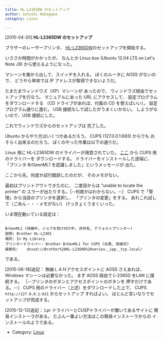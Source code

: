 ```yaml
---
title: HL-L2365DW のセットアップ
author: Satoshi Nakagawa
category: Linux

---
```


[2015-04-20] **HL-L2365DW のセットアップ** 

 ブラザーのレーザープリンタ、
[HL-L2365DW](http://www.brother.co.jp/product/printer/laserprinter/hll2365dw/)のセットアップを開始する。

 いささか時間がかかったが、
なんとか Linux box 
(Ubuntu 12.04 LTS on Let's Note J9) 
から使えるようになった。

<!--more-->

 マシーンを箱から出して、スイッチを入れる。
ぼくのルータに AOSS がないので、
どうやら単体では IP アドレスが取得できないようだ。

 たまたまウィンドウズ（XP）マシーンが
あったので、
ウィンドウズ経由でセットアップを行なう。
マニュアルにあった URL にアクセスして、
設定プログラムをダウンロードする
（CD ドライブがあれば、付属の CD を使えばいい）。
設定プログラム通りに進む。
USB 接続なしで試したがうまくいかない。
しようがないので、USB 接続にした。

 これでウィンドウズからのセットアップは
完了した。

 Ubuntu からやり方はいくつかあるだろう。
CUPS (127.0.0.1:693) からでも
おそらく出来るのだろう。
ぼくのやった作業は以下の通りだ。

 Linux 用に HL-L2365DW のドライバーが用意されていた。
[ここ](http://support.brother.co.jp/j/b/downloadlist.aspx?c=jp&lang=ja&prod=hll2365dw&os=128) から CUPS 用のドライバーを
ダウンロードする。
ドライバーをインストールした途端に、
「プリンタ BrGeenML1 を認識しました」というメッセージが
出た。

 ここから先、何度か試行錯誤したのだが、
そのメモがない。

 最初はプリントアウトできたのに、
二度目からは "unable to locate the printer" の
エラーが出たりする。［--何故かはわからない。--］
CUPS で「管理」から当該のプリンタを選択し、
「プリンタの変更」をする。
あれこれ試して（ごめん・・・メモがない）
けっきょくうまくいった。

 いま現在動いている設定は：

```

BrGenML1 (待機中, ジョブを受け付け中, 非共有, デフォルトプリンター)
説明:	Brother HL-L2365
場所:	In My Library
プリンタードライバー:	Brother BrGenML1 for CUPS (白黒, 両面可)
接続先:	dnssd://Brother%20HL-L2360D%20series._ipp._tcp.local/

```

である。

 [2015-06-18]追記：
無線ＬＡＮアクセスポイントに AOSS さえあれば、
Windows マシーンは必要なかった。
まず AOSS 経由で L-2365D をLAN に接続する。
［--プリンタのボタンとアクセスポイントのボタンを
押すだけである。--］
CUPS 用のドライバー（上述）をダウンロードした上で、
CUPS `http://127.0.0.1:631` からセットアップ
すればよい。
ほとんど言いなりでセットアップが完成する。

 [2015-12-12]追記：
Lpr ドライバーとCUSPドライバーが置いてあるサイトに
簡易インストーラがある。
たぶん一番よい方法はこの簡易インストーラからの
インストールのようである。

- Category: [Linux](https://merapano.github.io/categories.html#Linux)

